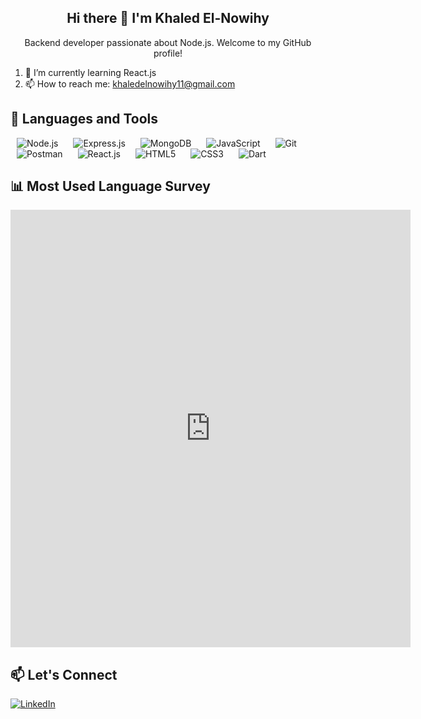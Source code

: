 <h2 align="center">Hi there 👋 I'm Khaled El-Nowihy</h2>
<p align="center">Backend developer passionate about Node.js. Welcome to my GitHub profile!</p>

1. 🌱 I’m currently learning React.js
2. 📫 How to reach me: khaledelnowihy11@gmail.com

## 🚀 Languages and Tools

<img src="https://img.icons8.com/color/48/000000/nodejs.png" alt="Node.js" style="margin: 0 10px;" />
<img src="https://img.icons8.com/color/48/000000/express.png" alt="Express.js" style="margin: 0 10px;" />
<img src="https://img.icons8.com/color/48/000000/mongodb.png" alt="MongoDB" style="margin: 0 10px;" />
<img src="https://img.icons8.com/color/48/000000/javascript.png" alt="JavaScript" style="margin: 0 10px;" />
<img src="https://img.icons8.com/color/48/000000/git.png" alt="Git" style="margin: 0 10px;" />
<img src="https://img.icons8.com/color/48/000000/postman-api.png" alt="Postman" style="margin: 0 10px;" />
<img src="https://img.icons8.com/color/48/000000/react-native.png" alt="React.js" style="margin: 0 10px;" />
<img src="https://img.icons8.com/color/48/000000/html-5.png" alt="HTML5" style="margin: 0 10px;" />
<img src="https://img.icons8.com/color/48/000000/css3.png" alt="CSS3" style="margin: 0 10px;" />
<img src="https://img.icons8.com/color/48/000000/dart.png" alt="Dart" style="margin: 0 10px;" />

## 📊 Most Used Language Survey

<iframe src="https://docs.google.com/forms/d/e/your-form-id/viewform?embedded=true" width="640" height="700" frameborder="0" marginheight="0" marginwidth="0">Loading...</iframe>

## 📫 Let's Connect

[![LinkedIn](https://img.shields.io/badge/LinkedIn-Connect-blue?style=for-the-badge&logo=linkedin)](https://www.linkedin.com/in/khaled-elnowihy-ab6b92241/)
